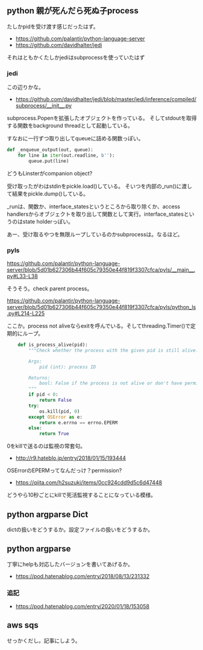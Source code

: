 ## python 親が死んだら死ぬ子process

たしかpidを受け渡す感じだったはず。

- https://github.com/palantir/python-language-server
- https://github.com/davidhalter/jedi

それはともかくたしかjediはsubprocessを使っていたはず

### jedi

この辺りかな。

- https://github.com/davidhalter/jedi/blob/master/jedi/inference/compiled/subprocess/__init__.py

subprocess.Popenを拡張したオブジェクトを作っている。
そしてstdoutを取得する関数をbackground threadとして起動している。

すなおに一行ずつ取り出してqueueに詰める関数っぽい。

```python
def _enqueue_output(out, queue):
    for line in iter(out.readline, b''):
        queue.put(line)
```

どうもLinsterがcompanion object?

受け取ったがわはstdinをpickle.load()している。
そいつを内部の_run()に渡して結果をpickle.dump()している。

_runは、関数か、interface_statesというところから取り除くか、access handlersからオブジェクトを取り出して関数として実行。interface_statesというのはstate holderっぽい。

あー、受け取るやつを無限ループしているのかsubprocessは。なるほど。

### pyls

https://github.com/palantir/python-language-server/blob/5d01b627306b44f605c79350e44f819f3307cfca/pyls/__main__.py#L33-L38

そうそう。check parent process。

https://github.com/palantir/python-language-server/blob/5d01b627306b44f605c79350e44f819f3307cfca/pyls/python_ls.py#L214-L225

ここか。process not aliveならexitを呼んでいる。そしてthreading.Timer()で定期的にループ。

```python
    def is_process_alive(pid):
        """Check whether the process with the given pid is still alive.

        Args:
            pid (int): process ID

        Returns:
            bool: False if the process is not alive or don't have permission to check, True otherwise.
        """
        if pid < 0:
            return False
        try:
            os.kill(pid, 0)
        except OSError as e:
            return e.errno == errno.EPERM
        else:
            return True
```

0をkillで送るのは監視の常套句。

- http://r9.hateblo.jp/entry/2018/01/15/193444

OSErrorのEPERMってなんだっけ？permission?

- https://qiita.com/h2suzuki/items/0cc924cdd9d5c6d47448

どうやら10秒ごとにkillで死活監視することになっている模様。

## python argparse Dict

dictの扱いをどうするか。設定ファイルの扱いをどうするか。

## python argparse

丁寧にhelpも対応したバージョンを書いてあげるか。

- https://pod.hatenablog.com/entry/2018/08/13/231332

### 追記

- https://pod.hatenablog.com/entry/2020/01/18/153058

## aws sqs

せっかくだし。記事にしよう。
